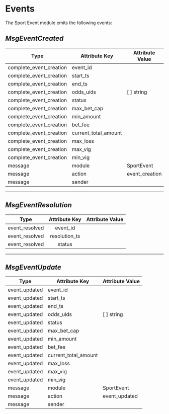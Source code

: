 # **Events**

The Sport Event module emits the following events:

## *MsgEventCreated*

| **Type**                   | **Attribute Key**     | **Attribute Value**   |
|----------------------------|-----------------------|-----------------------|
| complete_event_creation    | event_id              |                       |
| complete_event_creation    | start_ts              |                       |
| complete_event_creation    | end_ts                |                       |
| complete_event_creation    | odds_uids             | [ ] string            |
| complete_event_creation    | status                |                       |
| complete_event_creation    | max_bet_cap           |                       |
| complete_event_creation    | min_amount            |                       |
| complete_event_creation    | bet_fee               |                       |
| complete_event_creation    | current_total_amount  |                       |
| complete_event_creation    | max_loss              |                       |
| complete_event_creation    | max_vig               |                       |
| complete_event_creation    | min_vig               |                       |
| message                    | module                | SportEvent            |
| message                    | action                | event_creation        |
| message                    | sender                |                       |

---

## *MsgEventResolution*

|   **Type**         |     **Attribute Key**       | **Attribute Value**   |
|:------------------:|:---------------------------:|:---------------------:|
| event_resolved     |     event_id                |                       |
| event_resolved     | resolution_ts               |                       |
| event_resolved     |    status                   |                       |

---

## *MsgEventUpdate*

| **Type**                  | **Attribute Key**     | **Attribute Value**   |
|---------------------------|-----------------------|-----------------------|
| event_updated             | event_id              |                       |
| event_updated             | start_ts              |                       |
| event_updated             | end_ts                |                       |
| event_updated             | odds_uids             | [ ] string            |
| event_updated             | status                |                       |
| event_updated             | max_bet_cap           |                       |
| event_updated             | min_amount            |                       |
| event_updated             | bet_fee               |                       |
| event_updated             | current_total_amount  |                       |
| event_updated             | max_loss              |                       |
| event_updated             | max_vig               |                       |
| event_updated             | min_vig               |                       |
| message                   | module                | SportEvent            |
| message                   | action                | event_updated         |
| message                   | sender                |                       |

